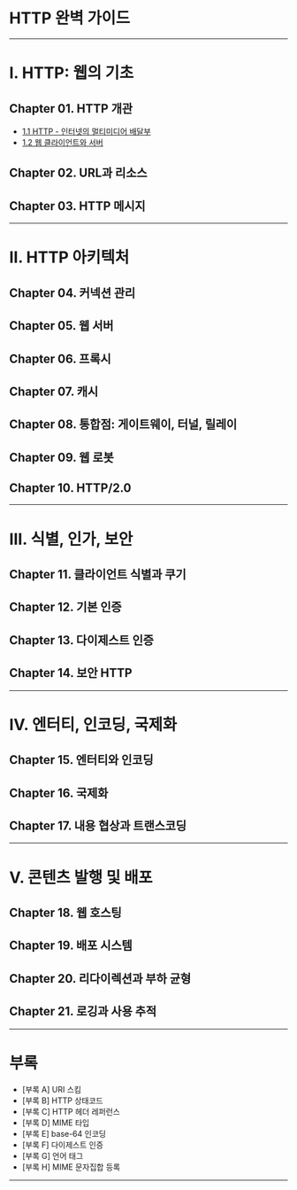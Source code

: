 
# HTTP 완벽 가이드

---

# Ⅰ. HTTP: 웹의 기초

## Chapter 01. HTTP 개관
- <a href="Chapter 01. HTTP 개관/1.1 HTTP - 인터넷의 멀티미디어 배달부.md" target="_blank">1.1 HTTP - 인터넷의 멀티미디어 배달부</a>
- <a href="Chapter 01. HTTP 개관/1.2 웹 클라이언트와 서버.md" target="_blank">1.2 웹 클라이언트와 서버</a>

## Chapter 02. URL과 리소스
## Chapter 03. HTTP 메시지

---

# Ⅱ. HTTP 아키텍처

## Chapter 04. 커넥션 관리

## Chapter 05. 웹 서버

## Chapter 06. 프록시

## Chapter 07. 캐시

## Chapter 08. 통합점: 게이트웨이, 터널, 릴레이

## Chapter 09. 웹 로봇

## Chapter 10. HTTP/2.0

---

# Ⅲ. 식별, 인가, 보안

## Chapter 11. 클라이언트 식별과 쿠기

## Chapter 12. 기본 인증

## Chapter 13. 다이제스트 인증

## Chapter 14. 보안 HTTP

---

# Ⅳ. 엔터티, 인코딩, 국제화

## Chapter 15. 엔터티와 인코딩

## Chapter 16. 국제화

## Chapter 17. 내용 협상과 트랜스코딩

---

# Ⅴ. 콘텐츠 발행 및 배포

## Chapter 18. 웹 호스팅

## Chapter 19. 배포 시스템

## Chapter 20. 리다이렉션과 부하 균형

## Chapter 21. 로깅과 사용 추적

---

# 부록
- [부록 A] URI 스킴
- [부록 B] HTTP 상태코드
- [부록 C] HTTP 헤더 레퍼런스
- [부록 D] MIME 타입
- [부록 E] base-64 인코딩
- [부록 F] 다이제스트 인증
- [부록 G] 언어 태그
- [부록 H] MIME 문자집합 등록

---
